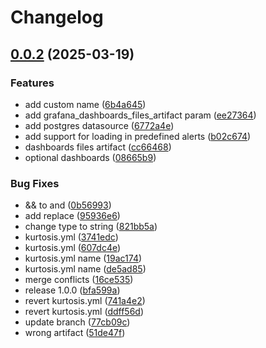 # Changelog

## [0.0.2](https://github.com/kurtosis-tech/grafana-package/compare/0.0.1...0.0.2) (2025-03-19)


### Features

* add custom name ([6b4a645](https://github.com/kurtosis-tech/grafana-package/commit/6b4a645bea347cbebba9ae0d2ccf52c0fe6d660b))
* add grafana_dashboards_files_artifact param ([ee27364](https://github.com/kurtosis-tech/grafana-package/commit/ee27364ef52fa7b196926f71a85879377c6cfca7))
* add postgres datasource ([6772a4e](https://github.com/kurtosis-tech/grafana-package/commit/6772a4e4ae07cf5256b8a10e466587b73119bab5))
* add support for loading in predefined alerts ([b02c674](https://github.com/kurtosis-tech/grafana-package/commit/b02c67487350e1c0ccf6229c998eb36087dd45b0))
* dashboards files artifact ([cc66468](https://github.com/kurtosis-tech/grafana-package/commit/cc66468b167d16c0fc7153980be5b67550be01be))
* optional dashboards ([08665b9](https://github.com/kurtosis-tech/grafana-package/commit/08665b94006d3d7738b458a4c63a207aea971407))


### Bug Fixes

* && to and ([0b56993](https://github.com/kurtosis-tech/grafana-package/commit/0b569931f3a1afdb22e5cd4672fd927fe73a285c))
* add replace ([95936e6](https://github.com/kurtosis-tech/grafana-package/commit/95936e62bfc5d2d67dcdf991d17fdbb21c0cb532))
* change type to string ([821bb5a](https://github.com/kurtosis-tech/grafana-package/commit/821bb5a5dba9a4db554692b5f15e9f9f464b2064))
* kurtosis.yml ([3741edc](https://github.com/kurtosis-tech/grafana-package/commit/3741edc50bef275f5dfc4b7da7265847b87f64f0))
* kurtosis.yml ([607dc4e](https://github.com/kurtosis-tech/grafana-package/commit/607dc4e8fbf087c8961b0528ffba76a3afc071ab))
* kurtosis.yml name ([19ac174](https://github.com/kurtosis-tech/grafana-package/commit/19ac174a910ce49b49631dc5cf09b2064c05f812))
* kurtosis.yml name ([de5ad85](https://github.com/kurtosis-tech/grafana-package/commit/de5ad8529e2f2a1654756fc415c830d23bd9f057))
* merge conflicts ([16ce535](https://github.com/kurtosis-tech/grafana-package/commit/16ce53536af194b13dd95e5d326b7bc4db428d64))
* release 1.0.0 ([bfa599a](https://github.com/kurtosis-tech/grafana-package/commit/bfa599a68976be73fa15b36b716fb837583cd72b))
* revert kurtosis.yml ([741a4e2](https://github.com/kurtosis-tech/grafana-package/commit/741a4e2846ce9c0894057db4dd4f27dc9d974c87))
* revert kurtosis.yml ([ddff56d](https://github.com/kurtosis-tech/grafana-package/commit/ddff56d6ef5fcad9df35c0f994f3bc8543ac7ae0))
* update branch ([77cb09c](https://github.com/kurtosis-tech/grafana-package/commit/77cb09cbd61d81d41e7a3809f1f1179be7ceb563))
* wrong artifact ([51de47f](https://github.com/kurtosis-tech/grafana-package/commit/51de47fb46e54e74fbc841bb400a44257386b327))

